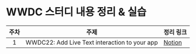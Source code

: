 # WWDC 스터디 내용 정리 & 실습
|주차|주제|정리 링크|
|:----:|---|---|
|1|WWDC22: Add Live Text interaction to your app|[Notion](https://mercury-raptorex-02f.notion.site/WWDC22-Add-Live-Text-interaction-to-your-app-9b983d436f1d44b4ab0712d30e1ec7d5)|
